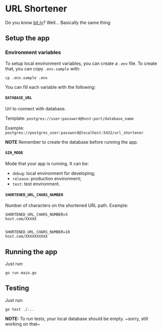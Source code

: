 # URL Shortener

Do you know [bit.ly](https://bit.ly)? Well... Basically the same thing

## Setup the app
### Environment variables
To setup local environment variables, you can create a `.env` file. To create that, you can copy `.env.sample` with:
```shell
cp .env.sample .env
```
You can fill each variable with the following:

#### `DATABASE_URL`
Url to connect with database.

Template: `postgres://user:password@host:port/database_name`

Example: `postgres://postgres_user:password@localhost:5432/url_shortener`

**NOTE** Remember to create the database before running the app.

#### `GIN_MODE`
Mode that your app is running. It can be:
-  `debug`: local environment for developing;
-  `release`: production environment;
-  `test`: test environment.

#### `SHORTENED_URL_CHARS_NUMBER`
Number of characters on the shortened URL path. Example:

```
SHORTENED_URL_CHARS_NUMBER=5
host.com/XXXXX


SHORTENED_URL_CHARS_NUMBER=10
host.com/XXXXXXXXXX
```

## Running the app
Just run:

```shell
go run main.go
```

## Testing
Just run:

```shell
go test ./...
```

**NOTE:** To run tests, your local database should be empty. ~sorry, still working on that~
